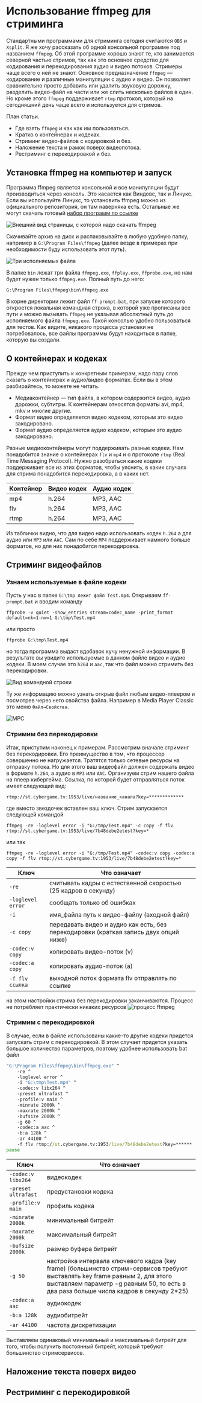 # Использование ffmpeg для стриминга

Стандартными программами для стриминга сегодня считаются `OBS` и `Xsplit`. Я же хочу рассказать об одной консольной программе под названием  `ffmpeg`. Об этой программе хорошо знают те, кто занимается северной частью стримов, так как это основное средство для кодирования и перекодирования аудио и видео потоков. Стримеры чаще всего о ней не знают.
Основное предназначение `ffmpeg` — кодирование и различные манипуляции с аудио и видео. Он позволяет сравнительно просто добавить или удалить звуковую дорожку, разделить видео-файл на части или же слить несколько файлов в один. Но кроме этого `ffmpeg` поддерживает `rtmp` протокол, который на сегодняшний день чаще всего и используется для стримов.

План статьи.
- Где взять `ffmpeg` и как как им пользоваться.
- Кратко о контейнерах и кодеках.
- Стриминг видео-файлов с кодировкой и без.
- Наложение текста и рамок поверх видеопотока.
- Рестриминг с перекодировкой и без.

## Установка ffmpeg на компьютер и запуск

Программа ffmpeg является консольной и все манипуляции будут производиться через консоль. Это касается как Виндовс, так и Линукс. Если вы используйте Линукс, то установить ffmpeg можно из официального репозитория, он там наверняка есть. Остальные же могут скачать готовый [набор программ по ссылке](https://ffmpeg.zeranoe.com/builds/)

![Внешний вид страницы, с которой надо скачать ffmpeg](https://raw.githubusercontent.com/edunum/ffmeg-stream/master/img/001.png)

Скачивайте архив на диск и распаковывайте в любую удобную папку, например в  `G:\Program Files\ffmpeg` (далее везде в примерах при необходимости буду использовать этот путь).

![Три исполняемых файла](https://raw.githubusercontent.com/edunum/ffmeg-stream/master/img/002.png)

В папке `bin` лежат три файла `ffmpeg.exe`, `ffplay.exe`, `ffprobe.exe`, но нам будет нужен только `ffmpeg.exe`. Полный путь до него:
```batch
G:\Program Files\ffmpeg\bin\ffmpeg.exe
```
В корне директории лежит файл `ff-prompt.bat`, при запуске которого откроется локальная командная строка, в которой уже прописаны все пути и можно вызывать `ffmpeg` не указывая абсолютный путь до исполняемого файла `ffmpeg.exe`. Такой консолью удобно пользоваться для тестов.
Как видите, никакого процесса установки не потребовалось, все файлы программы будут находиться в папке, которую вы создали.

## О контейнерах и кодеках

Прежде чем приступить к конкретным примерам, надо пару слов сказать о контейнерах и аудио/видео форматах. Если вы в этом разбирайтесь, то можете не читать.

- Медиаконтейнер — тип файла, в котором содержится видео, аудио дорожки, субтитры. К контейнерам относятся форматы avi, mp4, mkv и многие другие. 
- Формат видео определяется видео кодеком, которым это видео закодировано.
- Формат аудио определяется аудио кодеком, которым это аудио закодировано.

Разные медиоконтейнеры могут поддерживать разные кодеки. Нам понадобится знание о контейнерах `flv` и `mp4` и о протоколе `rtmp` (Real Time Messaging Protocol). Нужно разобраться какие кодеки поддерживает все из этих форматов, чтобы уяснить, в каких случаях для стрима понадобится перекодировка, а в каких нет.

| Контейнер | Видео кодек | Аудио кодек|
| --------- | ----------- | -----------|
| mp4       | h.264 | MP3, AAC |
| flv       | h.264 | MP3, AAC |
| rtmp      | h.264 | MP3, AAC|

Из таблички видно, что для видео надо использовать кодек `h.264` а для аудио или `MP3` или `AAC`. Сам по себе `MP4` поддерживает намного больше форматов, но для них понадобится перекодировка.

## Стриминг видеофайлов
### Узнаем используемые в файле  кодеки
Пусть у нас в папке `G:\tmp лежит файл Test.mp4`. Открываем `ff-prompt.bat` и вводим команду
```
ffprobe -v quiet -show_entries stream=codec_name -print_format default=nk=1:nw=1 G:\tmp\Test.mp4
```
или просто
```
ffprobe G:\tmp\Test.mp4
```
но тогда программа выдаст вдобавок кучу ненужной информации.
В результате вы увидите используемые в данном файле видео и аудио кодеки. В моем случае это `h264` и `aac`, так что файл можно стримить без перекодировки.

![Вид командной строки](https://raw.githubusercontent.com/edunum/ffmeg-stream/master/img/003.png)

Ту же информацию можно узнать открыв файл любым видео-плеером и посмотрев через него свойства файла. Например в Media Player Classic это меню `Файл→Свойства`.

![MPC](https://raw.githubusercontent.com/edunum/ffmeg-stream/master/img/004.png)

### Стримим без перекодировки
Итак, приступим наконец к примерам. Рассмотрим вначале стриминг без перекодировки. Его преимущество в том, что процессор совершенно не нагружается. Тратятся только сетевые ресурсы на отправку потока. Но для этого ваш видеофайл должен содержать видео в формате `h.264`, а аудио в `MP3` или `AAC`.
Организуем стрим нашего файла на плеер кибергейма. Ссылка, по которой будет отправляться поток имеет следующий вид:
```
rtmp://st.cybergame.tv:1953/live/название_канала?key=*************
```
где вместо звездочек вставлен ваш ключ. Стрим запускается следующей командой
```
ffmpeg -re -loglevel error -i "G:/tmp/Test.mp4" -c copy -f flv rtmp://st.cybergame.tv:1953/live/7b48debe2etest?key=*
```
или так
```
ffmpeg -re -loglevel error -i "G:/tmp/Test.mp4" -codec:v copy -codec:a copy -f flv rtmp://st.cybergame.tv:1953/live/7b48debe2etest?key=*
```
Ключ | Что означает
---- | ----------- 
`-re` | считывать кадры с естественной скоростью (25 кадров в секунду)
`-loglevel error` | сообщать только об ошибках
`-i` | имя_файла путь к видео-файлу (входной файл)
`-с copy` | передавать видео и аудио как есть, без перекодировки (краткая запись двух опций ниже)
`-codec:v copy` | копировать видео-поток (v)
`-codec:a copy` | копировать аудио-поток (a)
`-f flv ссылка` | выходной поток формата flv отправлять по ссылке

на этом настройки стрима без перекодировки заканчиваются. Процесс не потребляет практически никаких ресурсов
![процесс ffmpeg](https://raw.githubusercontent.com/edunum/ffmeg-stream/master/img/005.png)

### Стримим с перекодировкой
В случае, если в файле использованы какие-то другие кодеки придется запускать стрим с перекодировкой. В этом случает придется указать большое количество параметров, поэтому удобнее использовать bat файл
```bat
"G:\Program Files\ffmpeg\bin\ffmpeg.exe" ^
    -re ^
    -loglevel error ^
    -i "G:\tmp\Test.mp4" ^
    -codec:v libx264 ^
    -preset ultrafast ^
    -profile:v main ^
    -minrate 2000k ^
    -maxrate 2000k ^
    -bufsize 2000k ^
    -g 60 ^
    -codec:a aac ^
    -b:a 128k ^
    -ar 44100 ^
    -f flv rtmp://st.cybergame.tv:1953/live/7b48debe2etest?key=******
pause
```

Ключ               | Что означает
-----------------  | ---------
`-codec:v libx264` | видеокодек
`-preset ultrafast` | предустановки кодека
`-profile:v main` | профиль кодека
`-minrate 2000k` | минимальный битрейт
`-maxrate 2000k` | максимальный битрейт
`-bufsize 2000k` | размер буфера битрейт
`-g 50` | настройка интервала ключевого кадра (key frame) (большинство стрим-сервисов требуют выставлять key frame равным 2, для этого выставляем параметр -g равным 50, то есть в два раза больше числа кадров в секунду 2*25)
`-codec:a aac` | аудиокодек
`-b:a 128k` | аудиобитрейт
`-ar 44100` | частота дискретизации

Выставляем одинаковый минимальный и максимальный битрейт для того, чтобы получить постоянный битрейт, который требуют большинство стримсервисов.

## Наложение текста поверх видео

## Рестриминг с перекодировкой
